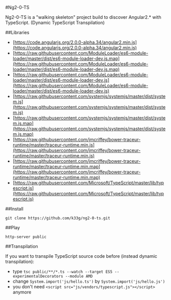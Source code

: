 #Ng2-0-TS

Ng2-0-TS is a "walking skeleton" project build to discover Angular2.* with TypeScript.
(Dynamic TypeScript Transpilation)

##Libraries

- [https://code.angularjs.org/2.0.0-alpha.34/angular2.min.js](https://code.angularjs.org/2.0.0-alpha.34/angular2.min.js)
- [https://raw.githubusercontent.com/ModuleLoader/es6-module-loader/master/dist/es6-module-loader-dev.js.map](https://raw.githubusercontent.com/ModuleLoader/es6-module-loader/master/dist/es6-module-loader-dev.js.map)
- [https://raw.githubusercontent.com/ModuleLoader/es6-module-loader/master/dist/es6-module-loader-dev.js](https://raw.githubusercontent.com/ModuleLoader/es6-module-loader/master/dist/es6-module-loader-dev.js)
- [https://raw.githubusercontent.com/systemjs/systemjs/master/dist/system.js](https://raw.githubusercontent.com/systemjs/systemjs/master/dist/system.js)
- [https://raw.githubusercontent.com/systemjs/systemjs/master/dist/system.js.map](https://raw.githubusercontent.com/systemjs/systemjs/master/dist/system.js.map)
- [https://raw.githubusercontent.com/jmcriffey/bower-traceur-runtime/master/traceur-runtime.min.js](https://raw.githubusercontent.com/jmcriffey/bower-traceur-runtime/master/traceur-runtime.min.js)
- [https://raw.githubusercontent.com/jmcriffey/bower-traceur-runtime/master/traceur-runtime.min.map](https://raw.githubusercontent.com/jmcriffey/bower-traceur-runtime/master/traceur-runtime.min.map)
- [https://raw.githubusercontent.com/Microsoft/TypeScript/master/lib/typescript.js](https://raw.githubusercontent.com/Microsoft/TypeScript/master/lib/typescript.js)

##Install

    git clone https://github.com/k33g/ng2-0-ts.git

##Play

    http-server public
    
##Transpilation

If you want to transpile TypeScript source code before (instead dynamic transpilation):

- type `tsc public/**/*.ts --watch --target ES5 --experimentalDecorators --module AMD`
- change `System.import('js/hello.ts')` by `System.import('js/hello.js')`
- you don't need `<script src="js/vendors/typescript.js"></script>` anymore
